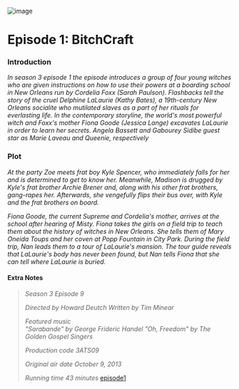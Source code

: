  

![image](https://github.com/user-attachments/assets/6b471346-18bc-45be-ab74-ecbe2152b701)

# Episode 1: BitchCraft # 


### Introduction

*In season 3 episode 1 the episode introduces a group of four young witches who are given instructions on how to use their powers at a boarding school in New Orleans run by Cordelia Foxx (Sarah Paulson). Flashbacks tell the story of the cruel Delphine LaLaurie (Kathy Bates), a 19th-century New Orleans socialite who mutilated slaves as a part of her rituals for everlasting life. In the contemporary storyline, the world's most powerful witch and Foxx's mother Fiona Goode (Jessica Lange) excavates LaLaurie in order to learn her secrets. Angela Bassett and Gabourey Sidibe guest star as Marie Laveau and Queenie, respectively* 

### Plot

*At the party Zoe meets frat boy Kyle Spencer, who immediately falls for her and is determined to get to know her. Meanwhile, Madison is drugged by Kyle's frat brother Archie Brener and, along with his other frat brothers, gang-rapes her. Afterwards, she vengefully flips their bus over, with Kyle and the frat brothers on board.*

*Fiona Goode, the current Supreme and Cordelia's mother, arrives at the school after hearing of Misty. Fiona takes the girls on a field trip to teach them about the history of witches in New Orleans. She tells them of Mary Oneida Toups and her coven at Popp Fountain in City Park. During the field trip, Nan leads them to a tour of LaLaurie's mansion. The tour guide reveals that LaLaurie's body has never been found, but Nan tells Fiona that she can tell where LaLaurie is buried.*

#### Extra Notes

> *Season 3
Episode 9*
>
> *Directed by	Howard Deutch
Written by	Tim Minear*
>
> *Featured music	
"Sarabande" by George Frideric Handel
"Oh, Freedom" by The Golden Gospel Singers*
>
> *Production code	3ATS09*
>
> *Original air date	October 9, 2013*
>
> *Running time	43 minutes*
> [episode1](episode2.md)
